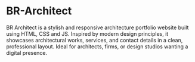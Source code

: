 # BR-Architect
BR Architect is a stylish and responsive architecture portfolio website built using HTML, CSS and JS. Inspired by modern design principles, it showcases architectural works, services, and contact details in a clean, professional layout. Ideal for architects, firms, or design studios wanting a digital presence.

